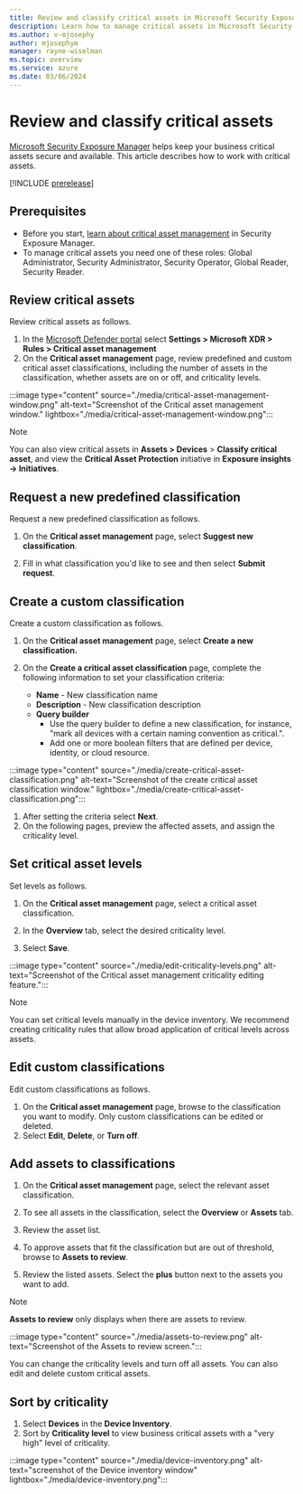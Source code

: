 ```yaml
---
title: Review and classify critical assets in Microsoft Security Exposure Management
description: Learn how to manage critical assets in Microsoft Security Exposure Management.
ms.author: v-mjosephy
author: mjosephym
manager: rayne-wiselman
ms.topic: overview
ms.service: azure
ms.date: 03/06/2024
---
```


# Review and classify critical assets

[Microsoft Security Exposure Manager](microsoft-security-exposure-management.md) helps keep your business critical assets secure and available. This article describes how to work with critical assets.

[!INCLUDE [prerelease](../includes//prerelease.md)]

## Prerequisites

- Before you start, [learn about critical asset management](critical-asset-management.md) in Security Exposure Manager.
- To manage critical assets you need one of these roles: Global Administrator, Security Administrator, Security Operator, Global Reader, Security Reader.

## Review critical assets

Review critical assets as follows.

1. In the [Microsoft Defender portal](https://security.microsoft.com) select **Settings > Microsoft XDR > Rules > Critical asset management**
1. On the **Critical asset management** page, review predefined and custom critical asset classifications, including the number of assets in the classification, whether assets are on or off, and criticality levels.  

:::image type="content" source="./media/critical-asset-management-window.png" alt-text="Screenshot of the Critical asset management window." lightbox="./media/critical-asset-management-window.png":::


> [!NOTE]
> You can also view critical assets in **Assets > Devices** > **Classify critical asset**, and view the **Critical Asset Protection** initiative in **Exposure insights -> Initiatives**.

## Request a new predefined classification

Request a new predefined classification as follows.

1. On the **Critical asset management** page, select **Suggest new classification**.

1. Fill in what classification you'd like to see and then select **Submit request**.



<!--1. From there you can choose to change criticality levels,  view the general critical asset information including the  review general information such , choose to review classifications, create new classifications, or update the criticality levels for the existing classifications in your organization.-->

## Create a custom classification

Create a custom classification as follows.

1. On the **Critical asset management** page, select **Create a new classification.**

1. On the **Create a critical asset classification** page, complete the following information to set your classification criteria:

    - **Name** - New classification name
    - **Description** - New classification description
    - **Query builder**
        - Use the query builder to define a new classification, for instance, "mark all devices with a certain naming convention as critical.".
        - Add one or more boolean filters that are defined per device, identity, or cloud resource.
        
:::image type="content" source="./media/create-critical-asset-classification.png" alt-text="Screenshot of the create critical asset classification window." lightbox="./media/create-critical-asset-classification.png":::

1. After setting the criteria select **Next**. 
1. On the following pages, preview the affected assets, and assign the criticality level.


## Set critical asset levels

Set levels as follows.

1. On the **Critical asset management** page, select a critical asset classification.

1. In the **Overview** tab, select the desired criticality level.

1. Select **Save**.

:::image type="content" source="./media/edit-criticality-levels.png" alt-text="Screenshot of the Critical asset management criticality editing feature.":::


> [!NOTE]
> You can set critical levels manually in the device inventory. We recommend creating criticality rules that allow broad application of critical levels across assets.


## Edit custom classifications

Edit custom classifications as follows.

1. On the **Critical asset management** page, browse to the classification you want to modify. Only custom classifications can be edited or deleted.
1. Select **Edit**, **Delete**, or **Turn off**.

## Add assets to classifications

1. On the **Critical asset management** page, select the relevant asset classification.

1. To see all assets in the classification, select the **Overview** or **Assets** tab.

1. Review the asset list.

1. To approve assets that fit the classification but are out of threshold, browse to **Assets to review**.
1. Review the listed assets. Select the **plus** button next to the assets you want to add.

> [!NOTE]
> **Assets to review** only displays when there are assets to review.

:::image type="content" source="./media/assets-to-review.png" alt-text="Screenshot of the Assets to review screen.":::

<!--## Critical asset overview

: CAP management  explanation about how we identify critical asset for our customers and marking them as critical  predefined queries, what, which, why  managing rules – setting criticality level, turning rules off/on  Reviewing asset list  low confidence criticality  suggest new classifications for us to support  custom queries  criticality in other portal experiences (e.g., device inventory).-->

<!--The Overview tab provides the following information:
- **Description** - A description of the critical asset.
- **Status** - Whether the critical asset is on or off.
- **Assets** - The number of connected assets.
- **Created on** - The date the critical asset was created.
- **Updated on** - The date the critical asset was updated.
- **Created by** - The critical asset creator.
-->
You can change the criticality levels and turn off all assets. You can also edit and delete custom critical assets.

## Sort by criticality

1. Select **Devices** in the **Device Inventory**.
1. Sort by **Criticality level** to view business critical assets with a "very high" level of criticality.

:::image type="content" source="./media/device-inventory.png" alt-text="screenshot of the Device inventory window" lightbox="./media/device-inventory.png":::
